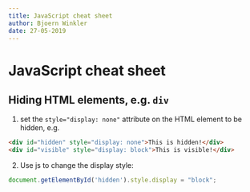 ```yaml
---
title: JavaScript cheat sheet
author: Bjoern Winkler
date: 27-05-2019
---
```


# JavaScript cheat sheet

## Hiding HTML elements, e.g. `div`  

1) set the `style="display: none"` attribute on the HTML element to be hidden, e.g.

```html
<div id="hidden" style="display: none">This is hidden!</div>
<div id="visible" style="display: block">This is visible!</div>
```

2) Use js to change the display style:

```js
document.getElementById('hidden').style.display = "block";
```